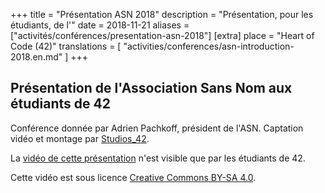 +++
title = "Présentation ASN 2018"
description = "Présentation, pour les étudiants, de l'"
date = 2018-11-21
aliases = ["activités/conférences/presentation-asn-2018"]
[extra]
place = "Heart of Code (42)"
translations = [
    "activities/conferences/asn-introduction-2018.en.md"
]
+++

## Présentation de l'Association Sans Nom aux étudiants de 42

Conférence donnée par Adrien Pachkoff, président de l'ASN.
Captation vidéo et montage par [Studios_42](https://studios.42.fr/).

La [vidéo de cette présentation](https://tv.42.fr/video/5audecYZKAqP7aFCQ)
n'est visible que par les étudiants de 42.

Cette vidéo est sous licence [Creative Commons BY-SA
4.0](https://creativecommons.org/licenses/by-sa/4.0/deed.fr).
